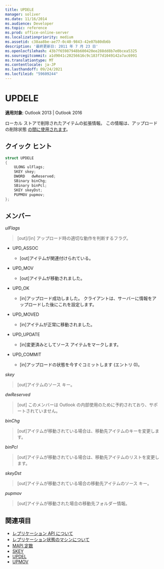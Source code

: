 ```yaml
---
title: UPDELE
manager: soliver
ms.date: 11/16/2014
ms.audience: Developer
ms.topic: reference
ms.prod: office-online-server
ms.localizationpriority: medium
ms.assetid: c38aa8be-ae77-0c40-9843-42e07b80db6b
description: '最終更新日: 2011 年 7 月 23 日'
ms.openlocfilehash: 43b7f65987948b600420ee288dd8b7e0bcea5325
ms.sourcegitcommit: a1d9041c20256616c9c183f7d1049142a7ac6991
ms.translationtype: MT
ms.contentlocale: ja-JP
ms.lasthandoff: 09/24/2021
ms.locfileid: "59609244"
---
```

# <a name="updele"></a>UPDELE

**適用対象**: Outlook 2013 | Outlook 2016 
  
ローカル ストアで削除されたアイテムの拡張情報。 この情報は、アップロードの削除状態 [の間に使用されます](upload-delete-status-state.md)。
  
## <a name="quick-info"></a>クイック ヒント

```cpp
struct UPDELE 
{ 
    ULONG ulFlags; 
    SKEY skey; 
    DWORD   dwReserved; 
    SBinary binChg; 
    SBinary binPcl; 
    SKEY skeyDst; 
    PUPMOV pupmov; 
};
```

## <a name="members"></a>メンバー

_ulFlags_
  
> [out]/[in] アップロード時の適切な動作を判断するフラグ。
    
  - UPD_ASSOC
    
    - [out]アイテムが関連付けられている。
    
  - UPD_MOV
    
    - [out]アイテムが移動されました。
    
  - UPD_OK 
    
    - [in]アップロード成功しました。 クライアントは、サーバーに情報をアップロードした後にこれを設定します。
    
  - UPD_MOVED
    
    - [in]アイテムが正常に移動されました。
    
  - UPD_UPDATE
    
    - [in]変更済みとしてソース アイテムをマークします。
    
  - UPD_COMMIT
    
    - [in]アップロードの状態を今すぐコミットします (エントリ 0)。
    
_skey_
  
> [out]アイテムのソース キー。
    
_dwReserved_
  
> [out] このメンバーは Outlook の内部使用のために予約されており、サポートされていません。
    
_binChg_
  
> [out]アイテムが移動されている場合は、移動先アイテムのキーを変更します。
    
_binPcl_
  
> [out]アイテムが移動されている場合は、移動先アイテムのリストを変更します。
    
_skeyDst_
  
> [out]アイテムが移動されている場合の移動先アイテムのソース キー。
    
_pupmov_
  
> [out]アイテムが移動された場合の移動先フォルダー情報。
    
## <a name="see-also"></a>関連項目

- [レプリケーション API について](about-the-replication-api.md) 
- [レプリケーション状態のマシンについて](about-the-replication-state-machine.md)
- [MAPI 定数](mapi-constants.md)
- [SKEY](skey.md)
- [UPDEL](updel.md)
- [UPMOV](upmov.md)

